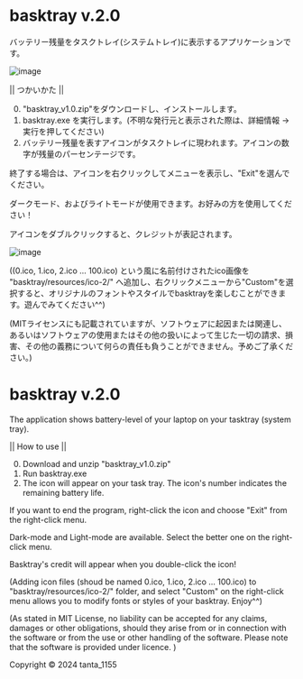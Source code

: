 # basktray v.2.0
バッテリー残量をタスクトレイ(システムトレイ)に表示するアプリケーションです。

![image](https://github.com/tanta-1155/basktray/assets/145323622/39511ed9-4c9e-480d-a133-72bc68dd3cbd)

|| つかいかた ||

0. "basktray_v1.0.zip"をダウンロードし、インストールします。
1. basktray.exe を実行します。(不明な発行元と表示された際は、詳細情報 → 実行を押してください)
2. バッテリー残量を表すアイコンがタスクトレイに現われます。アイコンの数字が残量のパーセンテージです。

終了する場合は、アイコンを右クリックしてメニューを表示し、"Exit"を選んでください。

ダークモード、およびライトモードが使用できます。お好みの方を使用してください！

アイコンをダブルクリックすると、クレジットが表記されます。

![image](https://github.com/tanta-1155/basktray/assets/145323622/61b7dfd5-02ba-4571-8697-5b728b029f43)

((0.ico, 1.ico, 2.ico ... 100.ico) という風に名前付けされたico画像を "basktray/resources/ico-2/" へ追加し、右クリックメニューから"Custom"を選択すると、オリジナルのフォントやスタイルでbasktrayを楽しむことができます。遊んでみてください^^)

(MITライセンスにも記載されていますが、ソフトウェアに起因または関連し、あるいはソフトウェアの使用またはその他の扱いによって生じた一切の請求、損害、その他の義務について何らの責任も負うことができません。予めご了承ください。)

# basktray v.2.0
The application shows battery-level of your laptop on your tasktray (system tray).

|| How to use ||

0. Download and unzip "basktray_v1.0.zip"
1. Run basktray.exe
2. The icon will appear on your task tray. The icon's number indicates the remaining battery life.

If you want to end the program, right-click the icon and choose "Exit" from the right-click menu.

Dark-mode and Light-mode are available. Select the better one on the right-click menu.

Basktray's credit will appear when you double-click the icon!

(Adding icon files (shoud be named 0.ico, 1.ico, 2.ico ... 100.ico) to "basktray/resources/ico-2/" folder, and select "Custom" on the right-click menu allows you to modify fonts or styles of your basktray. Enjoy^^)

(As stated in MIT License, no liability can be accepted for any claims, damages or other obligations, should they arise from or in connection with the software or from the use or other handling of the software. Please note that the software is provided under licence. )

Copyright © 2024 tanta_1155  
